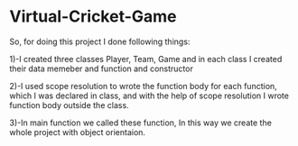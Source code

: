 # Virtual-Cricket-Game
So, for doing this project I done following things:

1)-I created three classes Player, Team, Game
and in each class I created their data memeber and function and constructor

2)-I used scope resolution to wrote the function body for each function, which I 
was declared in class, and with the help of scope resolution I wrote function body
outside the class.

3)-In main function we called these function, In this way we create the whole 
project with object orientaion.
